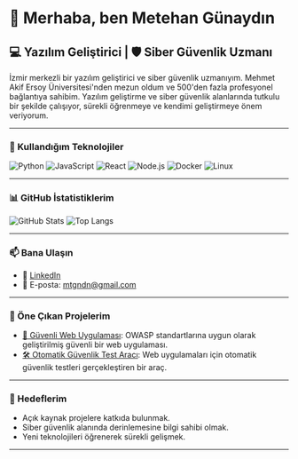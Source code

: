 # 👋 Merhaba, ben Metehan Günaydın

## 💻 Yazılım Geliştirici | 🛡️ Siber Güvenlik Uzmanı

İzmir merkezli bir yazılım geliştirici ve siber güvenlik uzmanıyım. Mehmet Akif Ersoy Üniversitesi'nden mezun oldum ve 500'den fazla profesyonel bağlantıya sahibim. Yazılım geliştirme ve siber güvenlik alanlarında tutkulu bir şekilde çalışıyor, sürekli öğrenmeye ve kendimi geliştirmeye önem veriyorum.

---

### 🚀 Kullandığım Teknolojiler

![Python](https://img.shields.io/badge/-Python-3776AB?style=flat-square&logo=python&logoColor=white)
![JavaScript](https://img.shields.io/badge/-JavaScript-F7DF1E?style=flat-square&logo=javascript&logoColor=black)
![React](https://img.shields.io/badge/-React-61DAFB?style=flat-square&logo=react&logoColor=black)
![Node.js](https://img.shields.io/badge/-Node.js-339933?style=flat-square&logo=node.js&logoColor=white)
![Docker](https://img.shields.io/badge/-Docker-2496ED?style=flat-square&logo=docker&logoColor=white)
![Linux](https://img.shields.io/badge/-Linux-FCC624?style=flat-square&logo=linux&logoColor=black)

---

### 📊 GitHub İstatistiklerim

![GitHub Stats](https://github-readme-stats.vercel.app/api?username=mtgndn&show_icons=true&theme=tokyonight)
![Top Langs](https://github-readme-stats.vercel.app/api/top-langs/?username=mtgndn&layout=compact&theme=tokyonight)

---

### 📫 Bana Ulaşın

- 💼 [LinkedIn](https://www.linkedin.com/in/metehan-günaydın-361514241/)
- 📧 E-posta: mtgndn@gmail.com

---

### 🌟 Öne Çıkan Projelerim

- [🔐 Güvenli Web Uygulaması](https://github.com/mtgndn/guvenli-web-uygulamasi): OWASP standartlarına uygun olarak geliştirilmiş güvenli bir web uygulaması.
- [🛠️ Otomatik Güvenlik Test Aracı](https://github.com/mtgndn/guvenlik-test-araci): Web uygulamaları için otomatik güvenlik testleri gerçekleştiren bir araç.

---

### 🎯 Hedeflerim

- Açık kaynak projelere katkıda bulunmak.
- Siber güvenlik alanında derinlemesine bilgi sahibi olmak.
- Yeni teknolojileri öğrenerek sürekli gelişmek.

---

